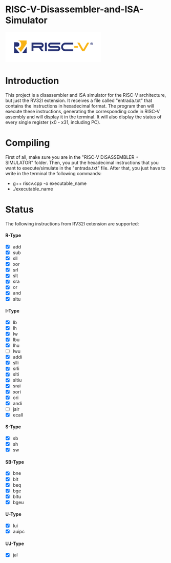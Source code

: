 # RISC-V-Disassembler-and-ISA-Simulator
![[RISC-V](https://http://riscv.org/)](image8.png)

# Introduction
This project is a disassembler and ISA simulator for the RISC-V architecture, but just the RV32I extension. It receives a file called "entrada.txt" that contains the instructions in hexadecimal format. The program then will execute these instructions, generating the corresponding code in RISC-V assembly and will display it in the terminal. It will also display the status of
every single register (x0 - x31, including PC).

# Compiling
First of all, make sure you are in the "RISC-V DISASSEMBLER + SIMULATOR" folder.
Then, you put the hexadecimal instructions that you want to execute/simulate in the "entrada.txt" file.
After that, you just have to write in the terminal the following commands:

* g++ riscv.cpp -o executable_name
* ./executable_name

# Status
The following instructions from RV32I extension are supported:
#### R-Type
- [x] add
- [x] sub
- [x] sll
- [x] xor
- [x] srl
- [x] slt
- [x] sra
- [x] or
- [x] and
- [x] sltu

#### I-Type
- [x] lb
- [x] lh
- [x] lw
- [x] lbu
- [x] lhu
- [ ] lwu
- [x] addi
- [x] slli
- [x] srli
- [x] slti
- [x] sltiu
- [x] srai
- [x] xori
- [x] ori
- [x] andi
- [ ] jalr
- [x] ecall

#### S-Type
- [x] sb
- [x] sh
- [x] sw

#### SB-Type
- [x] bne
- [x] blt
- [x] beq
- [x] bge
- [x] bltu
- [x] bgeu

#### U-Type
- [x] lui
- [x] auipc

#### UJ-Type
- [x] jal

